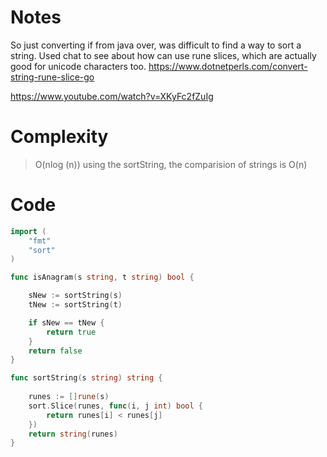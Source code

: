 # Notes

So just converting if from java over, was difficult to find a way to sort a string. Used chat to see about how can use rune slices, which are actually good for unicode characters too.  https://www.dotnetperls.com/convert-string-rune-slice-go


https://www.youtube.com/watch?v=XKyFc2fZuIg

# Complexity
> O(nlog (n)) using the sortString, the comparision of strings is O(n)

# Code
```Go
import ( 
    "fmt"
    "sort"
) 

func isAnagram(s string, t string) bool {

    sNew := sortString(s)
    tNew := sortString(t)

    if sNew == tNew {
        return true
    }
    return false
}

func sortString(s string) string {
	
    runes := []rune(s)
	sort.Slice(runes, func(i, j int) bool {
		return runes[i] < runes[j]
	})
	return string(runes)
}
```
